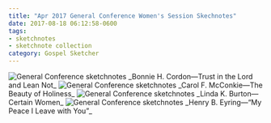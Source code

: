 ```yaml
---
title: "Apr 2017 General Conference Women's Session Skechnotes"
date: 2017-08-18 06:12:58-0600
tags:
- sketchnotes
- sketchnote collection
category: Gospel Sketcher
---
```


<img src="https://media.bennorris.org/images/gospelsketcher/uploads/2018/f7a44c24be.jpg" alt="General Conference sketchnotes" />
_Bonnie H. Cordon—Trust in the Lord and Lean Not_

<img src="https://media.bennorris.org/images/gospelsketcher/uploads/2018/22619d0afe.jpg" alt="General Conference sketchnotes" />
_Carol F. McConkie—The Beauty of Holiness_

<img src="https://media.bennorris.org/images/gospelsketcher/uploads/2018/1e80d96cba.jpg" alt="General Conference sketchnotes" />
_Linda K. Burton—Certain Women_

<img src="https://media.bennorris.org/images/gospelsketcher/uploads/2018/833b512112.jpg" alt="General Conference sketchnotes" />
_Henry B. Eyring—“My Peace I Leave with You”_
